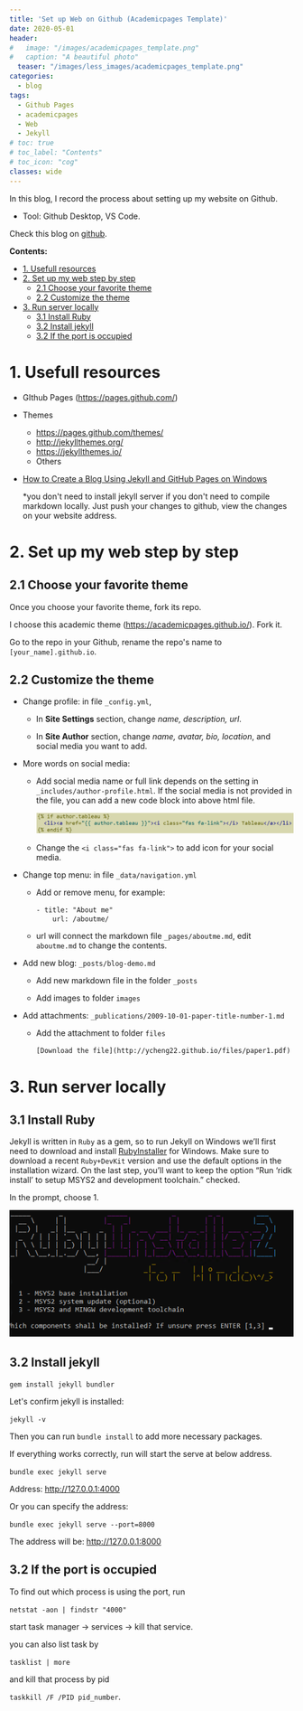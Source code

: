```yaml
---
title: 'Set up Web on Github (Academicpages Template)'
date: 2020-05-01
header:
#   image: "/images/academicpages_template.png"
#   caption: "A beautiful photo"
  teaser: "/images/less_images/academicpages_template.png"
categories:
  - blog
tags:
  - Github Pages
  - academicpages
  - Web
  - Jekyll
# toc: true
# toc_label: "Contents"
# toc_icon: "cog"
classes: wide
---
```


In this blog, I record the process about setting up my website on Github.

* Tool: Github Desktop, VS Code.

Check this blog on [github](https://github.com/ycheng22/ycheng22.github.io/blob/main/_posts/2020-05-01-set_up_web_on_Github.md).

**Contents:**
- [1. Usefull resources](#1-usefull-resources)
- [2. Set up my web step by step](#2-set-up-my-web-step-by-step)
  - [2.1 Choose your favorite theme](#21-choose-your-favorite-theme)
  - [2.2 Customize the theme](#22-customize-the-theme)
- [3. Run server locally](#3-run-server-locally)
  - [3.1 Install Ruby](#31-install-ruby)
  - [3.2 Install jekyll](#32-install-jekyll)
  - [3.2 If the port is occupied](#32-if-the-port-is-occupied)

# 1. Usefull resources

- GIthub Pages (https://pages.github.com/)
- Themes
    - https://pages.github.com/themes/
    - http://jekyllthemes.org/
    - https://jekyllthemes.io/
    - Others 
- [How to Create a Blog Using Jekyll and GitHub Pages on Windows](https://www.kiltandcode.com/2020/04/30/how-to-create-a-blog-using-jekyll-and-github-pages-on-windows/)

    *you don't need to install jekyll server if you don't need to compile markdown locally. Just push your changes to github, view the changes on your website address.
    

# 2. Set up my web step by step

## 2.1 Choose your favorite theme

Once you choose your favorite theme, fork its repo.   

I choose this academic theme (https://academicpages.github.io/). Fork it. 

Go to the repo in your Github, rename the repo's name to ``[your_name].github.io``.

## 2.2 Customize the theme

- Change profile: in file `_config.yml`, 

    * In **Site Settings** section, change *name, description, url*.

    * In **Site Author** section, change *name, avatar, bio, location*, and social media you want to add. 

- More words on social media: 

    * Add social media name or full link depends on the setting in `_includes/author-profile.html`.
    If the social media is not provided in the file, you can add a new code block into above html file.
    
        ![name](/images/less_images/web_social.png)
    
    * Change the `<i class="fas fa-link">` to add icon for your social media.
    
- Change top menu: in file `_data/navigation.yml`
    
    * Add or remove menu, for example:
    
        ```
        - title: "About me"
            url: /aboutme/
        ```
    * url will connect the markdown file `_pages/aboutme.md`, edit `aboutme.md` to change the contents. 

- Add new blog: `_posts/blog-demo.md`
    
    * Add new markdown file in the folder `_posts`
    
    * Add images to folder `images`
    
- Add attachments: `_publications/2009-10-01-paper-title-number-1.md`
    
    * Add the attachment to folder `files`
        ```
        [Download the file](http://ycheng22.github.io/files/paper1.pdf)
        ```

# 3. Run server locally

## 3.1 Install Ruby
Jekyll is written in `Ruby` as a gem, so to run Jekyll on Windows we’ll first need to download and install [RubyInstaller](https://rubyinstaller.org/) for Windows. Make sure to download a recent `Ruby+DevKit` version and use the default options in the installation wizard. On the last step, you’ll want to keep the option “Run ‘ridk install’ to setup MSYS2 and development toolchain.” checked.

In the prompt, choose 1.

![name](/images/less_images/ruby_msys2.png)

## 3.2 Install jekyll

`gem install jekyll bundler`

Let's confirm jekyll is installed:

`jekyll -v`

Then you can run `bundle install` to add more necessary packages.

If everything works correctly, run will start the serve at below address. 

`bundle exec jekyll serve`

Address: <http://127.0.0.1:4000>

Or you can specify the address: 

`bundle exec jekyll serve --port=8000`

The address will be: <http://127.0.0.1:8000>

## 3.2 If the port is occupied

To find out which process is using the port, run 

`netstat -aon | findstr "4000"` 

start task manager -> services -> kill that service. 

you can also list task by 

`tasklist | more`

and kill that process by pid 

`taskkill /F /PID pid_number`.
